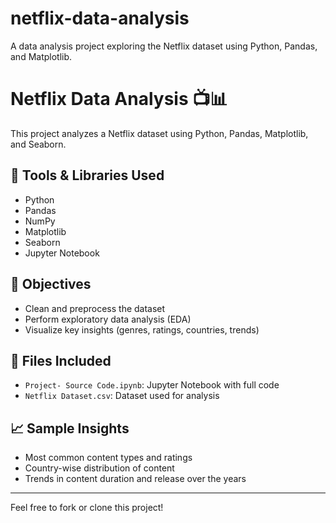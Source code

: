 # netflix-data-analysis
A data analysis project exploring the Netflix dataset using Python, Pandas, and Matplotlib.
# Netflix Data Analysis 📺📊

This project analyzes a Netflix dataset using Python, Pandas, Matplotlib, and Seaborn.

## 🔧 Tools & Libraries Used
- Python
- Pandas
- NumPy
- Matplotlib
- Seaborn
- Jupyter Notebook

## 📌 Objectives
- Clean and preprocess the dataset
- Perform exploratory data analysis (EDA)
- Visualize key insights (genres, ratings, countries, trends)

## 📂 Files Included
- `Project- Source Code.ipynb`: Jupyter Notebook with full code
- `Netflix Dataset.csv`: Dataset used for analysis

## 📈 Sample Insights
- Most common content types and ratings
- Country-wise distribution of content
- Trends in content duration and release over the years

---

Feel free to fork or clone this project!
